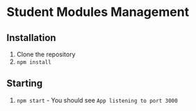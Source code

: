 # Student Modules Management

## Installation

1. Clone the repository
2. `npm install`

## Starting

1. `npm start` - You should see `App listening to port 3000`
